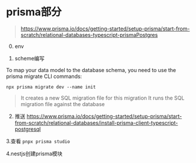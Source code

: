 # prisma部分
> https://www.prisma.io/docs/getting-started/setup-prisma/start-from-scratch/relational-databases-typescript-prismaPostgres

0. env

1. scheme编写

To map your data model to the database schema, you need to use the prisma migrate CLI commands:

`npx prisma migrate dev --name init`

> It creates a new SQL migration file for this migration
> It runs the SQL migration file against the database

2. 推送
https://www.prisma.io/docs/getting-started/setup-prisma/start-from-scratch/relational-databases/install-prisma-client-typescript-postgresql


3.查看
`pnpx prisma studio`


4.nestjs创建prisma模块
